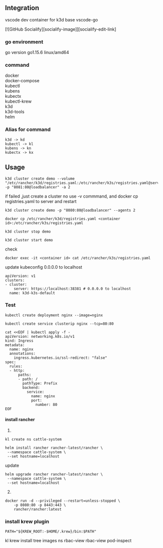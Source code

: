 ## Integration 
vscode dev container for k3d base vscode-go

[![GitHub Socialify][socialify-image]][socialify-edit-link]

### go environment
go version go1.15.6 linux/amd64


### command
docker  
docker-compose  
kubectl  
kubens  
kubectx  
kubectl-krew  
k3d  
k3d-tools  
helm  


### Alias for command
```
k3d -> kd
kubectl -> kl
kubens -> kn
kubectx -> kx
```

## Usage

```
k3d cluster create demo --volume "/etc/rancher/k3d/registries.yaml:/etc/rancher/k3s/registries.yaml@server[0]" -p "8081:80@loadbalancer" -a 2
```
if failed ,just create a cluster no use -v commmand, and docker cp registries.yaml to server and restart
```
k3d cluster create demo -p "8080:80@loadbalancer" --agents 2
```

```
docker cp /etc/rancher/k3d/registries.yaml <container id>:/etc/rancher/k3s/registries.yaml
```

```
k3d cluster stop demo
```

```
k3d cluster start demo
```

check 
```
docker exec -it <container id> cat /etc/rancher/k3s/registries.yaml
```


update kubeconfig 0.0.0.0 to localhost

```
apiVersion: v1
clusters:
- cluster:
    server: https://localhost:38381 # 0.0.0.0 to localhost
  name: k3d-k3s-default
```

### Test

```
kubectl create deployment nginx --image=nginx
```

```
kubectl create service clusterip nginx --tcp=80:80
```

```
cat <<EOF | kubectl apply -f -
apiVersion: networking.k8s.io/v1
kind: Ingress
metadata:
  name: nginx
  annotations:
    ingress.kubernetes.io/ssl-redirect: "false"
spec:
  rules:
  - http:
      paths:
      - path: /
        pathType: Prefix
        backend:
          service:
            name: nginx
            port:
              number: 80
EOF
```

#### install rancher

1.
```
kl create ns cattle-system
```

```
helm install rancher rancher-latest/rancher \
 --namespace cattle-system \
 --set hostname=localhost
```
update 
```
helm upgrade rancher rancher-latest/rancher \
 --namespace cattle-system \
 --set hostname=localhost
```

2.
```
docker run -d --privileged --restart=unless-stopped \
    -p 8080:80 -p 8443:443 \
    rancher/rancher:latest
```

### install krew plugin

```
PATH="${KREW_ROOT:-$HOME/.krew}/bin:$PATH"
```

kl krew install tree images ns rbac-view rbac-view pod-inspect